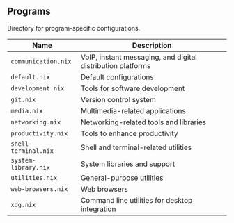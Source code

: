 ## Programs

Directory for program-specific configurations.

| Name                    | Description                                          |
| ----------------------- | ---------------------------------------------------- |
| `communication.nix`       | VoIP, instant messaging, and digital distribution platforms |
| `default.nix`             | Default configurations                                |
| `development.nix`         | Tools for software development                        |
| `git.nix`                 | Version control system                                |
| `media.nix`               | Multimedia-related applications                      |
| `networking.nix`          | Networking-related tools and libraries                |
| `productivity.nix`        | Tools to enhance productivity                         |
| `shell-terminal.nix`      | Shell and terminal-related utilities                  |
| `system-library.nix`      | System libraries and support                          |
| `utilities.nix`           | General-purpose utilities                             |
| `web-browsers.nix`        | Web browsers                                         |
| `xdg.nix`                 | Command line utilities for desktop integration        |

